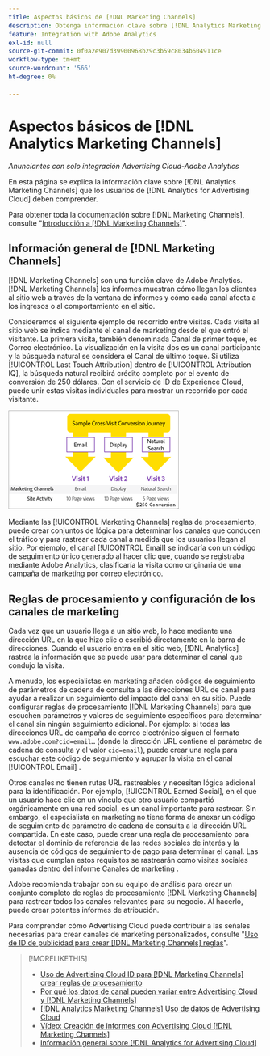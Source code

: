 ```yaml
---
title: Aspectos básicos de [!DNL Marketing Channels]
description: Obtenga información clave sobre [!DNL Analytics Marketing Channels] that [!DNL Analytics for Advertising Cloud] los usuarios deben entenderla.
feature: Integration with Adobe Analytics
exl-id: null
source-git-commit: 0f0a2e907d39900968b29c3b59c8034b604911ce
workflow-type: tm+mt
source-wordcount: '566'
ht-degree: 0%

---
```


# Aspectos básicos de [!DNL Analytics Marketing Channels]

*Anunciantes con solo integración Advertising Cloud-Adobe Analytics*

En esta página se explica la información clave sobre [!DNL Analytics Marketing Channels] que los usuarios de [!DNL Analytics for Advertising Cloud] deben comprender.

Para obtener toda la documentación sobre [!DNL Marketing Channels], consulte &quot;[Introducción a [!DNL Marketing Channels]](https://experienceleague.adobe.com/docs/analytics/components/marketing-channels/c-getting-started-mchannel.html)&quot;.

## Información general de [!DNL Marketing Channels]

[!DNL Marketing Channels] son una función clave de Adobe Analytics. [!DNL Marketing Channels] los informes muestran cómo llegan los clientes al sitio web a través de la ventana de informes y cómo cada canal afecta a los ingresos o al comportamiento en el sitio.

Consideremos el siguiente ejemplo de recorrido entre visitas. Cada visita al sitio web se indica mediante el canal de marketing desde el que entró el visitante. La primera visita, también denominada Canal de primer toque, es Correo electrónico. La visualización en la visita dos es un canal participante y la búsqueda natural se considera el Canal de último toque. Si utiliza [!UICONTROL Last Touch Attribution] dentro de [!UICONTROL Attribution IQ], la búsqueda natural recibirá crédito completo por el evento de conversión de 250 dólares. Con el servicio de ID de Experience Cloud, puede unir estas visitas individuales para mostrar un recorrido por cada visitante.

![Ejemplo de recorrido de conversión entre visitas en los canales de marketing](/help/integrations/assets/a4adc-mc-sample-journey.png)

Mediante las [!UICONTROL Marketing Channels] reglas de procesamiento, puede crear conjuntos de lógica para determinar los canales que conducen el tráfico y para rastrear cada canal a medida que los usuarios llegan al sitio. Por ejemplo, el canal [!UICONTROL Email] se indicaría con un código de seguimiento único generado al hacer clic que, cuando se registraba mediante Adobe Analytics, clasificaría la visita como originaria de una campaña de marketing por correo electrónico.

## Reglas de procesamiento y configuración de los canales de marketing

Cada vez que un usuario llega a un sitio web, lo hace mediante una dirección URL en la que hizo clic o escribió directamente en la barra de direcciones. Cuando el usuario entra en el sitio web, [!DNL Analytics] rastrea la información que se puede usar para determinar el canal que condujo la visita.

A menudo, los especialistas en marketing añaden códigos de seguimiento de parámetros de cadena de consulta a las direcciones URL de canal para ayudar a realizar un seguimiento del impacto del canal en su sitio. Puede configurar reglas de procesamiento [!DNL Marketing Channels] para que escuchen parámetros y valores de seguimiento específicos para determinar el canal sin ningún seguimiento adicional. Por ejemplo: si todas las direcciones URL de campaña de correo electrónico siguen el formato `www.adobe.com?cid=email…` (donde la dirección URL contiene el parámetro de cadena de consulta y el valor `cid=email`), puede crear una regla para escuchar este código de seguimiento y agrupar la visita en el canal [!UICONTROL Email] .

Otros canales no tienen rutas URL rastreables y necesitan lógica adicional para la identificación. Por ejemplo, [!UICONTROL Earned Social], en el que un usuario hace clic en un vínculo que otro usuario compartió orgánicamente en una red social, es un canal importante para rastrear. Sin embargo, el especialista en marketing no tiene forma de anexar un código de seguimiento de parámetro de cadena de consulta a la dirección URL compartida. En este caso, puede crear una regla de procesamiento para detectar el dominio de referencia de las redes sociales de interés y la ausencia de códigos de seguimiento de pago para determinar el canal. Las visitas que cumplan estos requisitos se rastrearán como visitas sociales ganadas dentro del informe Canales de marketing .

Adobe recomienda trabajar con su equipo de análisis para crear un conjunto completo de reglas de procesamiento [!DNL Marketing Channels] para rastrear todos los canales relevantes para su negocio. Al hacerlo, puede crear potentes informes de atribución.

Para comprender cómo Advertising Cloud puede contribuir a las señales necesarias para crear canales de marketing personalizados, consulte &quot;[Uso de ID de publicidad para crear [!DNL Marketing Channels] reglas](mc-ids.md)&quot;.

>[!MORELIKETHIS]
>
>* [Uso de Advertising Cloud ID para  [!DNL Marketing Channels] crear reglas de procesamiento](mc-ids.md)
>* [Por qué los datos de canal pueden variar entre Advertising Cloud y [!DNL Marketing Channels]](mc-data-variances.md)
>* [ [!DNL Analytics Marketing Channels] Uso de datos de Advertising Cloud](mc-ac-data.md)
>* [Vídeo: Creación de informes con Advertising Cloud [!DNL Marketing Channels]](https://experienceleague.adobe.com/docs/advertising-cloud-learn/tutorials/analytics/analytics-reporting-a4adc.html)
>* [Información general sobre [!DNL Analytics for Advertising Cloud]](/help/integrations/analytics/overview.md)

